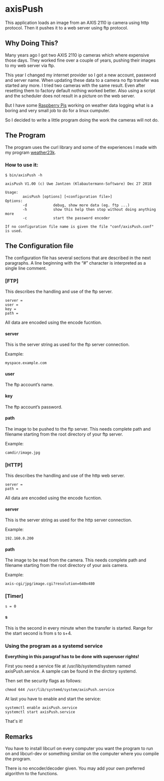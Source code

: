# axisPush

This application loads an image from an AXIS 2110 ip camera using http protocol.
Then it pushes it to a web server using ftp protocol.

## Why Doing This?

Many years ago I got two AXIS 2110 ip cameras which where expensive
those days. They worked fine over a couple of years, pushing their images to
my web server via ftp.

This year I changed my internet provider so I got a new account, password and
server name. When updating these data to a camera no ftp transfer was started
any more. I tried two cameras with the same result. Even after resetting them to
factory default nothing worked better. Also using a script and the scheduler
does not result in a picture on the web server.

But I have some [Raspberry Pis](http://www.raspberrypi.org/) working on weather
data logging what is a boring and very small job to do for a linux cumputer.

So I decided to write a little program doing the work the cameras will not do.

## The Program

The program uses the curl library and some of the experiences I made with my
program [weather23k](https://github.com/KlabautermannSW/weather23k).

### How to use it:

```
$ bin/axisPush -h

axisPush V1.00 (c) Uwe Jantzen (Klabautermann-Software) Dec 27 2018

Usage:
        axisPush [options] [<configuration file>]
Options:
        -d            debug, show more data (eg. ftp ...)
        -h            show this help then stop without doing anything more
        -c            start the password encoder

If no configuration file name is given the file "conf/axisPush.conf" is used.
```

## The Configuration file

The configuration file has several sections that are described in the next paragraphs.
A line beginning with the “#” character is interpreted as a single line comment.

### [FTP]

This describes the handling and use of the ftp server.
```
server =
user =
key =
path =
```
All data are encoded using the encode fucntion.

#### server
This is the server string as used for the ftp server connection.

Example:

`myspace.example.com`

#### user

The ftp account’s name.

#### key

The ftp account’s password.

#### path

The image to be pushed to the ftp server. This needs complete path and filename
starting from the root directory of your ftp server.

Example:

`camdir/image.jpg`

### [HTTP]

This describes the handling and use of the http web server.
```
server =
path =
```
All data are encoded using the encode fucntion.

#### server

This is the server string as used for the http server connection.

Example:

`192.160.0.200`

#### path

The image to be read from the camera. This needs complete path and filename
starting from the root directory of your axis camera.

Example:

`axis-cgi/jpg/image.cgi?resolution=640x480`

### [Timer]

```
s = 0
```

#### s

This is the second in every minute when the transfer is started. Range for the
start second is from s to s+4.

### Using the program as a systemd service

**Everything in this paragraf has to be done with superuser rights!**

First you need a service file at /usr/lib/systemd/system named axisPush.service.
A sample can be found in the dirctory systemd.

Then set the security flags as follows:
```
chmod 644 /usr/lib/systemd/system/axisPush.service
```
At last you have to enable and start the service:
```
systemctl enable axisPush.service
systemctl start axisPush.service
```
That's it!

## Remarks

You have to install libcurl on every computer you want the program to run on and
libcurl-dev or something similiar on the computer where you compile the program.

There is no encoder/decoder given. You may add your own preferred algorithm to
the functions.
